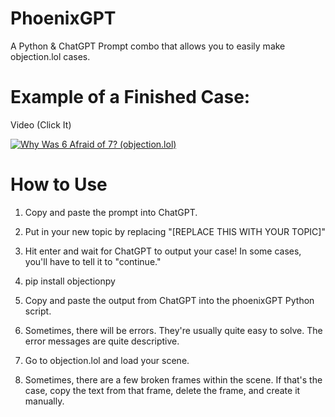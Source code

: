 # PhoenixGPT
A Python &amp; ChatGPT Prompt combo that allows you to easily make objection.lol cases.

# Example of a Finished Case:
Video (Click It)

[![Why Was 6 Afraid of 7? (objection.lol)](https://img.youtube.com/vi/i8r_RROfaz8/0.jpg)](https://www.youtube.com/watch?v=i8r_RROfaz8 "Why Was 6 Afraid of 7? (objection.lol)")

# How to Use
1. Copy and paste the prompt into ChatGPT.

2. Put in your new topic by replacing "[REPLACE THIS WITH YOUR TOPIC]"

3. Hit enter and wait for ChatGPT to output your case! In some cases, you'll have to tell it to "continue."

4. pip install objectionpy

5. Copy and paste the output from ChatGPT into the phoenixGPT Python script.

6. Sometimes, there will be errors. They're usually quite easy to solve. The error messages are quite descriptive.

7. Go to objection.lol and load your scene.

8. Sometimes, there are a few broken frames within the scene. If that's the case, copy the text from that frame, delete the frame, and create it manually.
